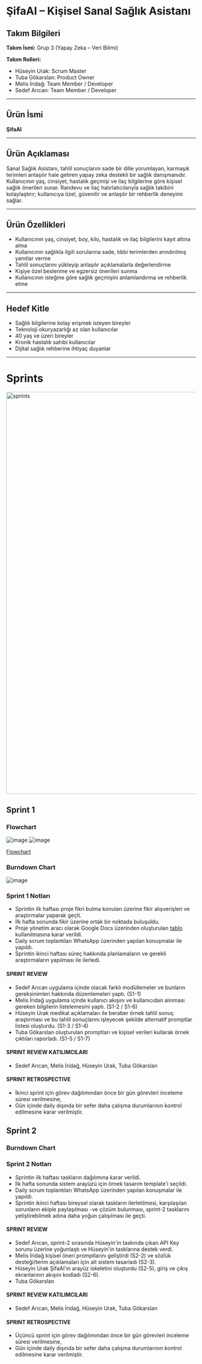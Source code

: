 # ŞifaAI – Kişisel Sanal Sağlık Asistanı

## Takım Bilgileri

**Takım İsmi:** Grup 3 (Yapay Zeka – Veri Bilimi)

**Takım Rolleri:**
- Hüseyin Urak: Scrum Master
- Tuba Gökarslan: Product Owner
- Melis İridağ: Team Member / Developer
- Sedef Arıcan: Team Member / Developer

---

## Ürün İsmi
**ŞifaAI**

---

## Ürün Açıklaması
Sanal Sağlık Asistanı, tahlil sonuçlarını sade bir dille yorumlayan, karmaşık terimleri anlaşılır hale getiren yapay zeka destekli bir sağlık danışmanıdır. Kullanıcının yaş, cinsiyet, hastalık geçmişi ve ilaç bilgilerine göre kişisel sağlık önerileri sunar. Randevu ve ilaç hatırlatıcılarıyla sağlık takibini kolaylaştırır; kullanıcıya özel, güvenilir ve anlaşılır bir rehberlik deneyimi sağlar.

---

## Ürün Özellikleri
- Kullanıcının yaş, cinsiyet, boy, kilo, hastalık ve ilaç bilgilerini kayıt altına alma  
- Kullanıcının sağlıkla ilgili sorularına sade, tıbbi terimlerden arındırılmış yanıtlar verme  
- Tahlil sonuçlarını yükleyip anlaşılır açıklamalarla değerlendirme  
- Kişiye özel beslenme ve egzersiz önerileri sunma  
- Kullanıcının isteğine göre sağlık geçmişini anlamlandırma ve rehberlik etme  

---

## Hedef Kitle
- Sağlık bilgilerine kolay erişmek isteyen bireyler  
- Teknoloji okuryazarlığı az olan kullanıcılar  
- 40 yaş ve üzeri bireyler  
- Kronik hastalık sahibi kullanıcılar  
- Dijital sağlık rehberine ihtiyaç duyanlar  

---

# Sprints

<img width="1069" alt="sprints" src="https://github.com/user-attachments/assets/e5f52508-ab61-4d2f-8752-a88bc5cde378" />

## Sprint 1 

### Flowchart
![image](https://github.com/user-attachments/assets/c251f43b-bcc5-4104-ae60-dd2e69792834)
![image](https://github.com/user-attachments/assets/f9e21c98-4aaa-46a9-ba06-e2e505cff168)

[Flowchart](https://miro.com/app/board/uXjVIhYBPCE=/?share_link_id=282860768120)

### Burndown Chart

![image](https://github.com/user-attachments/assets/3a685b5a-e15c-4a20-bdaa-724c678430e8)

### Sprint 1 Notları

*  Sprintin ilk haftası proje fikri bulma konuları üzerine fikir alışverişleri ve araştırmalar yaparak geçti.
*  İlk hafta sonunda fikir üzerine ortak bir noktada buluşuldu.
*  Proje yönetim aracı olarak Google Docs üzerinden oluşturulan [tablo](https://docs.google.com/spreadsheets/d/1GprY9dy1LRyEiWwVB-eRAoNiUyvrJcwoBIIN2m2k0XY/edit?usp=sharing) kullanılmasına karar verildi.
*  Daily scrum toplantıları WhatsApp üzerinden yapılan konuşmalar ile yapıldı.
*  Sprintin ikinci haftası süreç hakkında planlamaların ve gerekli araştırmaların yapılması ile ilerledi.

#### SPRINT REVIEW
  * Sedef Arıcan uygulama içinde olacak farklı modüllemeler ve bunların gereksinimleri hakkında düzenlemeleri yaptı. (S1-1)
  * Melis İridağ uygulama içinde kullanıcı akışını ve kullanıcıdan alınması gereken bilgilerin listelemesini yaptı. (S1-2 / S1-6)
  * Hüseyin Urak medikal açıklamaları ile beraber örnek tahlil sonuç araştırması ve bu tahlil sonuçlarını işleyecek şekilde alternatif promptlar listesi oluşturdu. (S1-3 / S1-4)
  * Tuba Gökarslan oluşturulan promptları ve kişisel verileri kullarak örnek çıktıları raporladı. (S1-5 / S1-7)

#### SPRINT REVIEW KATILIMCILARI
  * Sedef Arıcan, Melis İridağ, Hüseyin Urak, Tuba Gökarslan
 
#### SPRINT RETROSPECTIVE
  *  İkinci sprint için görev dağılımından önce bir gün görevleri inceleme süresi verilmesine,
  *  Gün içinde daily dışında bir sefer daha çalışma durumlarının kontrol edilmesine karar verilmiştir.


## Sprint 2

### Burndown Chart



### Sprint 2 Notları

*  Sprintin ilk haftası taskların dağılımına karar verildi.
*  İlk hafta sonunda sistem arayüzü için örnek tasarım template'i seçildi.
*  Daily scrum toplantıları WhatsApp üzerinden yapılan konuşmalar ile yapıldı.
*  Sprintin ikinci haftası bireysel olarak taskların ilerletilmesi, karşılaşılan sorunların ekiple paylaşılması -ve çözüm bulunması, sprint-2 tasklarını yetiştirebilmek adına daha yoğun çalışılması ile geçti.

#### SPRINT REVIEW
  * Sedef Arıcan, sprint-2 sırasında Hüseyin'in taskında çıkan API Key sorunu üzerine yoğunlaştı ve Hüseyin'in tasklarına destek verdi.
  * Melis İridağ kişisel öneri promptlarını geliştirdi (S2-2) ve sözlük desteği/terim açıklamaları için alt sistem tasarladı (S2-3).
  * Hüseyin Urak ŞifaAI'ın arayüz iskeletini oluşturdu (S2-5), giriş ve çıkış ekranlarının akışını kodladı (S2-6).
  * Tuba Gökarslan

#### SPRINT REVIEW KATILIMCILARI
  * Sedef Arıcan, Melis İridağ, Hüseyin Urak, Tuba Gökarslan
 
#### SPRINT RETROSPECTIVE
  *  Üçüncü sprint için görev dağılımından önce bir gün görevleri inceleme süresi verilmesine,
  *  Gün içinde daily dışında bir sefer daha çalışma durumlarının kontrol edilmesine karar verilmiştir.
